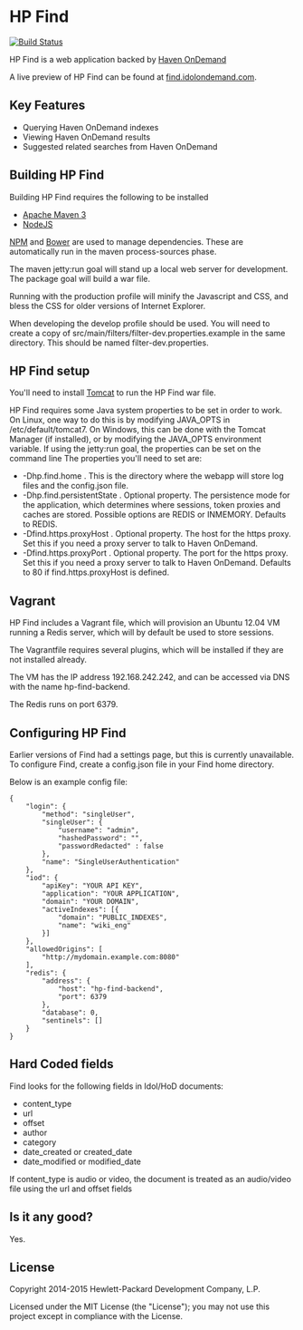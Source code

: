 # HP Find
[![Build Status](https://travis-ci.org/hpautonomy/find.svg?branch=master)](https://travis-ci.org/hpautonomy/find)

HP Find is a web application backed by [Haven OnDemand](https://www.idolondemand.com)

A live preview of HP Find can be found at [find.idolondemand.com](http://find.idolondemand.com).

## Key Features
* Querying Haven OnDemand indexes
* Viewing Haven OnDemand results
* Suggested related searches from Haven OnDemand

## Building HP Find
Building HP Find requires the following to be installed

* [Apache Maven 3](http://maven.apache.org)
* [NodeJS](http://nodejs.org)

[NPM](https://www.npmjs.com/) and [Bower](http://bower.io/) are used to manage dependencies. These are automatically
run in the maven process-sources phase.

The maven jetty:run goal will stand up a local web server for development. The package goal will build a war file.

Running with the production profile will minify the Javascript and CSS, and bless the CSS for older versions of Internet
Explorer.

When developing the develop profile should be used. You will need to create a copy of src/main/filters/filter-dev.properties.example in the same directory.
This should be named filter-dev.properties.

## HP Find setup
You'll need to install [Tomcat](http://tomcat.apache.org) to run the HP Find war file.

HP Find requires some Java system properties to be set in order to work.
On Linux, one way to do this is by modifying JAVA_OPTS in /etc/default/tomcat7.
On Windows, this can be done with the Tomcat Manager (if installed), or by modifying the JAVA_OPTS environment variable.
If using the jetty:run goal, the properties can be set on the command line
The properties you'll need to set are:

* -Dhp.find.home . This is the directory where the webapp will store log files and the config.json file.
* -Dhp.find.persistentState . Optional property. The persistence mode for the application, which determines where 
sessions, token proxies and caches are stored. Possible options are REDIS or INMEMORY. Defaults to REDIS.
* -Dfind.https.proxyHost . Optional property. The host for the https proxy. Set this if you need a proxy server to talk 
to Haven OnDemand.
* -Dfind.https.proxyPort . Optional property. The port for the https proxy. Set this if you need a proxy server to talk 
to Haven OnDemand. Defaults to 80 if find.https.proxyHost is defined.

## Vagrant
HP Find includes a Vagrant file, which will provision an Ubuntu 12.04 VM running a Redis server, which will by default 
be used to store sessions. 

The Vagrantfile requires several plugins, which will be installed if they are not installed already.

The VM has the IP address 192.168.242.242, and can be accessed via DNS with the name hp-find-backend.

The Redis runs on port 6379.

## Configuring HP Find
Earlier versions of Find had a settings page, but this is currently unavailable. To configure Find, create a config.json
file in your Find home directory.

Below is an example config file:

    {
        "login": {
            "method": "singleUser",
            "singleUser": {
                "username": "admin",
                "hashedPassword": "",
                "passwordRedacted" : false
            },
            "name": "SingleUserAuthentication"
        },
        "iod": {
            "apiKey": "YOUR API KEY",
            "application": "YOUR APPLICATION",
            "domain": "YOUR DOMAIN",
            "activeIndexes": [{
                "domain": "PUBLIC_INDEXES",
                "name": "wiki_eng"
            }]
        },
        "allowedOrigins": [
            "http://mydomain.example.com:8080"
        ],
        "redis": {
            "address": {
                "host": "hp-find-backend",
                "port": 6379
            },
            "database": 0,
            "sentinels": []
        }
    }

## Hard Coded fields
Find looks for the following fields in Idol/HoD documents:
* content_type
* url
* offset
* author
* category
* date_created or created_date
* date_modified or modified_date

If content_type is audio or video, the document is treated as an audio/video file using the url and offset fields

## Is it any good?
Yes.

## License
Copyright 2014-2015 Hewlett-Packard Development Company, L.P.

Licensed under the MIT License (the "License"); you may not use this project except in compliance with the License.
